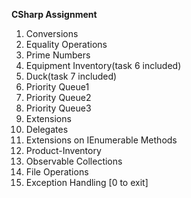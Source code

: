 ******CSharp Assignment******
1. Conversions
2. Equality Operations
3. Prime Numbers
4. Equipment Inventory(task 6 included)
5. Duck(task 7 included)
6. Priority Queue1
7. Priority Queue2
8. Priority Queue3
9. Extensions
10. Delegates
11. Extensions on IEnumerable Methods
12. Product-Inventory
13. Observable Collections
14. File Operations
15. Exception Handling
[0 to exit]